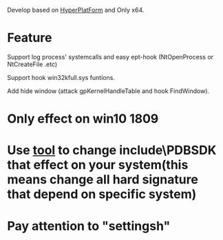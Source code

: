 Develop based on [HyperPlatForm](https://github.com/tandasat/HyperPlatform) and Only x64.


# Feature

Support log process' systemcalls and easy ept-hook (NtOpenProcess or NtCreateFile .etc)

Support hook win32kfull.sys funtions.

Add hide window (attack gpKernelHandleTable and hook FindWindow).


# Only effect on win10 1809

# Use [tool](https://github.com/helloobaby/pdbtoheader.git) to change include\PDBSDK that effect on your system(this means change all hard signature that depend on specific system)

# Pay attention to "settingsh"








